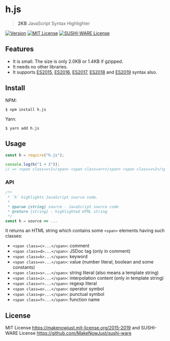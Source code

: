 # h.js

> **2KB** JavaScript Syntax Highlighter

[![Version](https://img.shields.io/npm/v/h.js.svg?style=flat-square)](https://www.npmjs.com/package/h.js)
[![MIT License](https://img.shields.io/npm/l/h.js.svg?style=flat-square)](https://makenowjust.mit-license.org/2015-2019)
[![SUSHI-WARE License](https://img.shields.io/badge/license-SUSHI--WARE%F0%9F%8D%A3-blue.svg?style=flat-square)](https://github.com/MakeNowJust/sushi-ware)

## Features

- It is small. The size is only 2.0KB or 1.4KB if gzipped.
- It needs no other libraries.
- It supports [ES2015][], [ES2016][], [ES2017][], [ES2018][] and [ES2019][] syntax also.

[es2015]: http://www.ecma-international.org/ecma-262/6.0/
[es2016]: http://www.ecma-international.org/ecma-262/7.0/
[es2017]: http://www.ecma-international.org/ecma-262/8.0/
[es2018]: http://www.ecma-international.org/ecma-262/9.0/
[es2019]: http://www.ecma-international.org/ecma-262/10.0/

## Install

NPM:

```console
$ npm install h.js
```

Yarn:

```console
$ yarn add h.js
```

## Usage

```javascript
const h = require("h.js");

console.log(h("1 + 2"));
// => <span class=v>1</span> <span class=o>+</span> <span class=v>2</span>
```

### API

```javascript
/**
 * `h` highlights JavaScript source code.
 *
 * @param {string} source - JavaScript source code
 * @return {string} - highlighted HTML string
 */
const h = source => ...
```

It returns an HTML string which contains some `<span>` elements having such classes:

- `<span class=c>...</span>`: comment
- `<span class=d>...</span>`: JSDoc tag (only in comment)
- `<span class=k>...</span>`: keyword
- `<span class=v>...</span>`: value (number literal, boolean and some constants)
- `<span class=s>...</span>`: string literal (also means a template string)
- `<span class=i>...</span>`: interpolation content (only in template string)
- `<span class=r>...</span>`: regexp literal
- `<span class=o>...</span>`: operator symbol
- `<span class=p>...</span>`: punctual symbol
- `<span class=f>...</span>`: function name

## License

MIT License <https://makenowjust.mit-license.org/2015-2019> and SUSHI-WARE License <https://github.com/MakeNowJust/sushi-ware>
